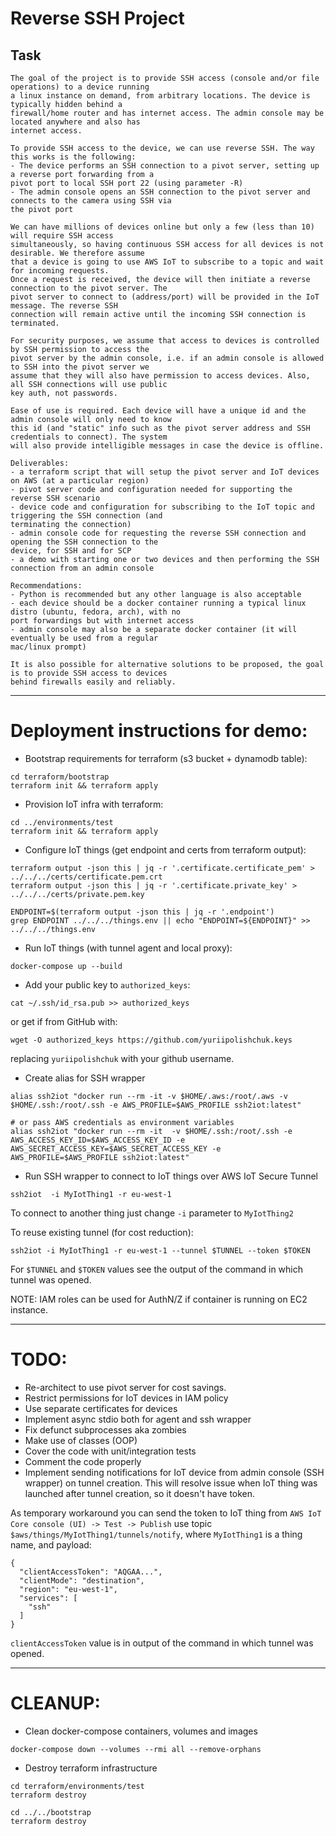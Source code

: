
# Reverse SSH Project

## Task
```
The goal of the project is to provide SSH access (console and/or file operations) to a device running
a linux instance on demand, from arbitrary locations. The device is typically hidden behind a
firewall/home router and has internet access. The admin console may be located anywhere and also has
internet access.

To provide SSH access to the device, we can use reverse SSH. The way this works is the following:
- The device performs an SSH connection to a pivot server, setting up a reverse port forwarding from a
pivot port to local SSH port 22 (using parameter -R)
- The admin console opens an SSH connection to the pivot server and connects to the camera using SSH via
the pivot port

We can have millions of devices online but only a few (less than 10) will require SSH access
simultaneously, so having continuous SSH access for all devices is not desirable. We therefore assume
that a device is going to use AWS IoT to subscribe to a topic and wait for incoming requests.
Once a request is received, the device will then initiate a reverse connection to the pivot server. The
pivot server to connect to (address/port) will be provided in the IoT message. The reverse SSH
connection will remain active until the incoming SSH connection is terminated.

For security purposes, we assume that access to devices is controlled by SSH permission to access the
pivot server by the admin console, i.e. if an admin console is allowed to SSH into the pivot server we
assume that they will also have permission to access devices. Also, all SSH connections will use public
key auth, not passwords.

Ease of use is required. Each device will have a unique id and the admin console will only need to know
this id (and "static" info such as the pivot server address and SSH credentials to connect). The system
will also provide intelligible messages in case the device is offline.

Deliverables:
- a terraform script that will setup the pivot server and IoT devices on AWS (at a particular region)
- pivot server code and configuration needed for supporting the reverse SSH scenario
- device code and configuration for subscribing to the IoT topic and triggering the SSH connection (and
terminating the connection)
- admin console code for requesting the reverse SSH connection and opening the SSH connection to the
device, for SSH and for SCP
- a demo with starting one or two devices and then performing the SSH connection from an admin console

Recommendations:
- Python is recommended but any other language is also acceptable
- each device should be a docker container running a typical linux distro (ubuntu, fedora, arch), with no
port forwardings but with internet access
- admin console may also be a separate docker container (it will eventually be used from a regular
mac/linux prompt)

It is also possible for alternative solutions to be proposed, the goal is to provide SSH access to devices
behind firewalls easily and reliably.
```

---

# Deployment instructions for demo:

* Bootstrap requirements for terraform (s3 bucket + dynamodb table):
```
cd terraform/bootstrap
terraform init && terraform apply
```

* Provision IoT infra with terraform:
```
cd ../environments/test
terraform init && terraform apply
```

* Configure IoT things (get endpoint and certs from terraform output):
```
terraform output -json this | jq -r '.certificate.certificate_pem' > ../../../certs/certificate.pem.crt
terraform output -json this | jq -r '.certificate.private_key' > ../../../certs/private.pem.key

ENDPOINT=$(terraform output -json this | jq -r '.endpoint')
grep ENDPOINT ../../../things.env || echo "ENDPOINT=${ENDPOINT}" >> ../../../things.env
```

* Run IoT things (with tunnel agent and local proxy):
```
docker-compose up --build
```

* Add your public key to `authorized_keys`:
```
cat ~/.ssh/id_rsa.pub >> authorized_keys
```
or get if from GitHub with:
```
wget -O authorized_keys https://github.com/yuriipolishchuk.keys
```
replacing `yuriipolishchuk` with your github username.


* Create alias for SSH wrapper
```
alias ssh2iot "docker run --rm -it -v $HOME/.aws:/root/.aws -v $HOME/.ssh:/root/.ssh -e AWS_PROFILE=$AWS_PROFILE ssh2iot:latest"

# or pass AWS credentials as environment variables
alias ssh2iot "docker run --rm -it  -v $HOME/.ssh:/root/.ssh -e AWS_ACCESS_KEY_ID=$AWS_ACCESS_KEY_ID -e AWS_SECRET_ACCESS_KEY=$AWS_SECRET_ACCESS_KEY -e AWS_PROFILE=$AWS_PROFILE ssh2iot:latest"
```

* Run SSH wrapper to connect to IoT things over AWS IoT Secure Tunnel
```
ssh2iot  -i MyIotThing1 -r eu-west-1
```
To connect to another thing just change `-i` parameter to `MyIotThing2`

To reuse existing tunnel (for cost reduction):
```
ssh2iot -i MyIotThing1 -r eu-west-1 --tunnel $TUNNEL --token $TOKEN
```
For `$TUNNEL` and `$TOKEN` values see the output of the command in which tunnel was opened.

NOTE: IAM roles can be used for AuthN/Z if container is running on EC2 instance.


---

# TODO:

* Re-architect to use pivot server for cost savings.
* Restrict permissions for IoT devices in IAM policy
* Use separate certificates for devices
* Implement async stdio both for agent and ssh wrapper
* Fix defunct subprocesses aka zombies
* Make use of classes (OOP)
* Cover the code with unit/integration tests
* Comment the code properly
* Implement sending notifications for IoT device from admin console (SSH wrapper) on tunnel creation.
This will resolve issue when IoT thing was launched after tunnel creation, so it doesn't have token.

As temporary workaround you can send the token to IoT thing from `AWS IoT Core console (UI) -> Test -> Publish`
use topic `$aws/things/MyIotThing1/tunnels/notify`, where `MyIotThing1` is a thing name,
and payload:
```
{
  "clientAccessToken": "AQGAA...",
  "clientMode": "destination",
  "region": "eu-west-1",
  "services": [
    "ssh"
  ]
}
```
`clientAccessToken` value is in output of the command in which tunnel was opened.

---


# CLEANUP:

* Clean docker-compose containers, volumes and images
```
docker-compose down --volumes --rmi all --remove-orphans
```

* Destroy terraform infrastructure
```
cd terraform/environments/test
terraform destroy

cd ../../bootstrap
terraform destroy
```
